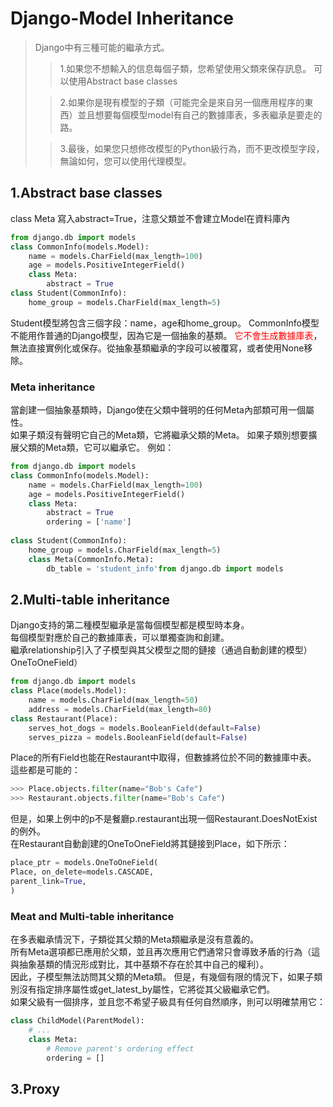 # Django-Model Inheritance

>Django中有三種可能的繼承方式。
>
> > 1.如果您不想輸入的信息每個子類，您希望使用父類來保存訊息。 可以使用Abstract base classes
>
> > 2.如果你是現有模型的子類（可能完全是來自另一個應用程序的東西）並且想要每個模型model有自己的數據庫表，多表繼承是要走的路。
>
> > 3.最後，如果您只想修改模型的Python級行為，而不更改模型字段，無論如何，您可以使用代理模型。
    
## 1.Abstract base classes 
class Meta 寫入abstract=True，注意父類並不會建立Model在資料庫內<br/>

```python
from django.db import models
class CommonInfo(models.Model):
    name = models.CharField(max_length=100)
    age = models.PositiveIntegerField()
    class Meta:
        abstract = True
class Student(CommonInfo):
    home_group = models.CharField(max_length=5)
```
Student模型將包含三個字段：name，age和home_group。 CommonInfo模型不能用作普通的Django模型，因為它是一個抽象的基類。 <font color="red">它不會生成數據庫表</font>，無法直接實例化或保存。從抽象基類繼承的字段可以被覆寫，或者使用None移除。


### Meta inheritance
當創建一個抽象基類時，Django使在父類中聲明的任何Meta內部類可用一個屬性。<br /> 
如果子類沒有聲明它自己的Meta類，它將繼承父類的Meta。 如果子類別想要擴展父類的Meta類，它可以繼承它。 例如：<br/>

```python
from django.db import models
class CommonInfo(models.Model):
    name = models.CharField(max_length=100)
    age = models.PositiveIntegerField()
    class Meta:
        abstract = True
        ordering = ['name']
        
class Student(CommonInfo):
    home_group = models.CharField(max_length=5)
    class Meta(CommonInfo.Meta):
        db_table = 'student_info'from django.db import models

```

## 2.Multi-table inheritance
Django支持的第二種模型繼承是當每個模型都是模型時本身。<br />
每個模型對應於自己的數據庫表，可以單獨查詢和創建。 <br />
繼承relationship引入了子模型與其父模型之間的鏈接（通過自動創建的模型）OneToOneField）<br />



```python
from django.db import models
class Place(models.Model):
    name = models.CharField(max_length=50)
    address = models.CharField(max_length=80)
class Restaurant(Place):
    serves_hot_dogs = models.BooleanField(default=False)
    serves_pizza = models.BooleanField(default=False)

```

Place的所有Field也能在Restaurant中取得，但數據將位於不同的數據庫中表。 這些都是可能的：<br />

```python
>>> Place.objects.filter(name="Bob's Cafe")
>>> Restaurant.objects.filter(name="Bob's Cafe")
```


但是，如果上例中的p不是餐廳p.restaurant出現一個Restaurant.DoesNotExist 的例外。<br/>
在Restaurant自動創建的OneToOneField將其鏈接到Place，如下所示：
```python
place_ptr = models.OneToOneField(
Place, on_delete=models.CASCADE,
parent_link=True,
)
```

### Meat and Multi-table inheritance

在多表繼承情況下，子類從其父類的Meta類繼承是沒有意義的。<br/>
所有Meta選項都已應用於父類，並且再次應用它們通常只會導致矛盾的行為（這與抽象基類的情況形成對比，其中基類不存在於其中自己的權利）。<br/>
因此，子模型無法訪問其父類的Meta類。 但是，有幾個有限的情況下，如果子類別沒有指定排序屬性或get_latest_by屬性，它將從其父級繼承它們。<br/>
如果父級有一個排序，並且您不希望子級具有任何自然順序，則可以明確禁用它：

```python
class ChildModel(ParentModel):
    # ...
    class Meta:
        # Remove parent's ordering effect
        ordering = []
```

## 3.Proxy
